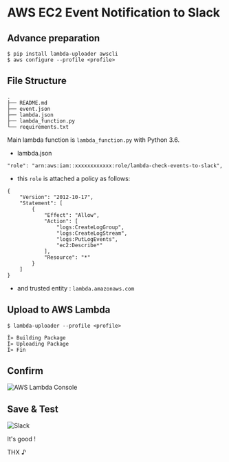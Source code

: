 # AWS EC2 Event Notification to Slack

## Advance preparation

```
$ pip install lambda-uploader awscli
$ aws configure --profile <profile>
```

## File Structure

```
.
├── README.md
├── event.json
├── lambda.json
├── lambda_function.py
└── requirements.txt
```

Main lambda function is `lambda_function.py` with Python 3.6.

- lambda.json

```
"role": "arn:aws:iam::xxxxxxxxxxxx:role/lambda-check-events-to-slack",
```

* this `role` is attached a policy as follows:

```
{
    "Version": "2012-10-17",
    "Statement": [
        {
            "Effect": "Allow",
            "Action": [
                "logs:CreateLogGroup",
                "logs:CreateLogStream",
                "logs:PutLogEvents",
                "ec2:Describe*"
            ],
            "Resource": "*"
        }
    ]
}
```

* and trusted entity : `lambda.amazonaws.com`

## Upload to AWS Lambda

```
$ lambda-uploader --profile <profile>

Î» Building Package
Î» Uploading Package
Î» Fin
```

## Confirm
![AWS Lambda Console](http://i.imgur.com/G4p85eb.png)

## Save & Test

![Slack](http://i.imgur.com/Eme2uw7.png)

It's good !

THX ♪
